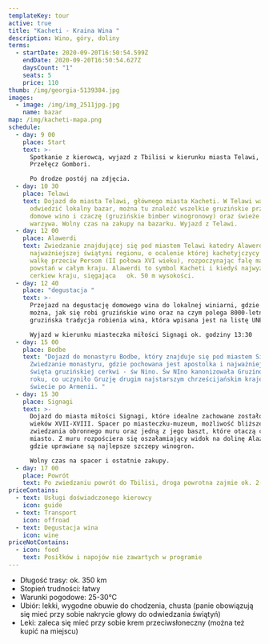 ```yaml
---
templateKey: tour
active: true
title: "Kacheti - Kraina Wina "
description: Wino, góry, doliny
terms:
  - startDate: 2020-09-20T16:50:54.599Z
    endDate: 2020-09-20T16:50:54.627Z
    daysCount: "1"
    seats: 5
    price: 110
thumb: /img/georgia-5139384.jpg
images:
  - image: /img/img_2511jpg.jpg
    name: bazar
map: /img/kacheti-mapa.png
schedule:
  - day: 9 00
    place: Start
    text: >-
      Spotkanie z kierowcą, wyjazd z Tbilisi w kierunku miasta Telawi, przez
      Przełęcz Gombori. 

      Po drodze postój na zdjęcia. 
  - day: 10 30
    place: Telawi
    text: Dojazd do miasta Telawi, głównego miasta Kacheti. W Telawi warto jest
      odwiedzić lokalny bazar, można tu znaleźć wszelkie gruzińskie przyprawy,
      domowe wino i czaczę (gruzińskie bimber winogronowy) oraz świeże owoce i
      warzywa. Wolny czas na zakupy na bazarku. Wyjazd z Telawi.
  - day: 12 00
    place: Alawerdi
    text: Zwiedzanie znajdującej się pod miastem Telawi katedry Alawerdi (XII w.),
      najważniejszej świątyni regionu, o ocalenie której kachetyjczycy podjęli
      walkę przeciw Persom (II połowa XVI wieku), rozpoczynając falę masowych
      powstań w całym kraju. Alawerdi to symbol Kacheti i kiedyś najwyższa
      cerkiew kraju, sięgająca   ok. 50 m wysokości.
  - day: 12 40
    place: "degustacja "
    text: >-
      Przejazd na degustację domowego wina do lokalnej winiarni, gdzie zobaczyć
      można, jak się robi gruzińskie wino oraz na czym polega 8000-letnia
      gruzińska tradycja robienia wina, która wpisana jest na listę UNESCO. 

      Wyjazd w kierunku miasteczka miłości Signagi ok. godziny 13:30
  - day: 15 00
    place: Bodbe
    text: "Dojazd do monastyru Bodbe, który znajduje się pod miastem Signagi.
      Zwiedzanie monastyru, gdzie pochowana jest apostolka i najważniejsza
      święta gruzińskiej cerkwi - św Nino. Św NIno kanonizowała Gruzinów w 337
      roku, co uczyniło Gruzję drugim najstarszym chrześcijańskim krajem na
      świecie po Armenii. "
  - day: 15 30
    place: Signagi
    text: >-
      Dojazd do miasta miłości Signagi, które idealne zachowane zostało od
      wieków XVII-XVIII. Spacer po miasteczku-muzeum, możliwość bliższego
      zwiedzania obronnego muru oraz jedną z jego baszt, które otaczą całe
      miasto. Z muru rozpościera się oszałamiający widok na dolinę Alazanską,
      gdzie uprawiane są najlepsze szczepy winogron. 

      Wolny czas na spacer i ostatnie zakupy.
  - day: 17 00
    place: Powrót
    text: Po zwiedzaniu powrót do Tbilisi, droga powrotna zajmie ok. 2-2,5 godzin.
priceContains:
  - text: Usługi doświadczonego kierowcy
    icon: guide
  - text: Transport
    icon: offroad
  - text: Degustacja wina
    icon: wine
priceNotContains:
  - icon: food
    text: Posiłków i napojów nie zawartych w programie
---
```

* Długość trasy: ok. 350 km
* Stopień trudności: łatwy
* Warunki pogodowe: 25-30°C
* Ubiór: lekki, wygodne obuwie do chodzenia, chusta (panie obowiązują się mieć przy sobie nakrycie głowy do odwiedzania świątyń)
* Leki: zaleca się mieć przy sobie krem przeciwsłoneczny (można też kupić na miejscu)